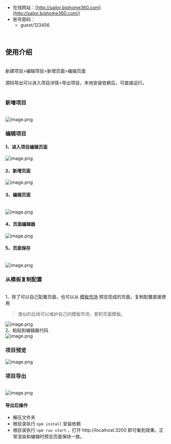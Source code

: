 -   在线网站：[http://sailor.bighome360.com](http://sailor.bighome360.com/)
-   账号密码：
    -   guest/123456

<br />

## 使用介绍

<br />新建项目>编辑项目>新增页面>编辑页面<br />
<br />源码导出可以进入项目详情>导出项目，本地安装依赖后，可直接运行。<br />
<br />

### 新增项目

<br />![image.png](https://cdn.nlark.com/yuque/0/2021/png/189420/1619521227778-b4c72171-eadb-46a7-8dfb-6b6fff3cf215.png#clientId=u1c1f1e38-0c84-4&from=paste&height=359&id=u57fa108f&margin=%5Bobject%20Object%5D&name=image.png&originHeight=359&originWidth=1186&originalType=binary&size=73741&status=done&style=none&taskId=uc183258d-aa00-4e28-b61a-af69ce374f7&width=1186)<br />

### 编辑项目

#### 1、进入项目编辑页面

![image.png](https://cdn.nlark.com/yuque/0/2021/png/189420/1619521272031-ef852f98-797a-4ebb-9500-1bb7610d392a.png#clientId=u1c1f1e38-0c84-4&from=paste&height=284&id=u86f8da8a&margin=%5Bobject%20Object%5D&name=image.png&originHeight=284&originWidth=566&originalType=binary&size=57414&status=done&style=none&taskId=u142b1e72-5a30-4028-8461-f5cae576618&width=566)

#### 2、新增页面

![image.png](https://cdn.nlark.com/yuque/0/2021/png/189420/1619521361720-b197825b-2a99-4bb2-beb5-ca34ba9df321.png#clientId=u1c1f1e38-0c84-4&from=paste&height=508&id=ucc60485e&margin=%5Bobject%20Object%5D&name=image.png&originHeight=508&originWidth=1403&originalType=binary&size=44055&status=done&style=none&taskId=u53ccbf0c-9a57-4cda-9914-6a8473f3087&width=1403)

#### 3、编辑页面

<br />![image.png](https://cdn.nlark.com/yuque/0/2021/png/189420/1619521398860-eb0d4adf-80e1-4b39-9c42-8f0d752938ca.png#clientId=u1c1f1e38-0c84-4&from=paste&height=303&id=u79045983&margin=%5Bobject%20Object%5D&name=image.png&originHeight=303&originWidth=536&originalType=binary&size=21273&status=done&style=none&taskId=uc74cf4b2-4e71-48e6-8eec-6085196cf4f&width=536)

#### 4、页面编辑器

![image.png](https://cdn.nlark.com/yuque/0/2021/png/189420/1619521465046-456f1e55-b5c8-46ab-b42b-bcb510a87205.png#clientId=u1c1f1e38-0c84-4&from=paste&height=690&id=uad640850&margin=%5Bobject%20Object%5D&name=image.png&originHeight=690&originWidth=1241&originalType=binary&size=64123&status=done&style=none&taskId=u51b70589-a609-4815-80e3-95515c53eb1&width=1241)<br />

#### 5、页面保存

<br />![image.png](https://cdn.nlark.com/yuque/0/2021/png/189420/1619521514045-06b19ad0-36da-40db-af17-dfa99e69d9bd.png#clientId=u1c1f1e38-0c84-4&from=paste&height=843&id=u09289e16&margin=%5Bobject%20Object%5D&name=image.png&originHeight=843&originWidth=1897&originalType=binary&size=297680&status=done&style=none&taskId=u88c691e2-9f91-4650-b53c-86949db1200&width=1897)

### 从模板复制配置

<br />1、除了可以自己配置页面，也可以从 [模板市场](https://baidu.gitee.io/amis/examples/index) 预览现成的页面，复制配置直接使用

> 类似的后续可以维护自己的模板市场，累积页面模板。

![image.png](https://cdn.nlark.com/yuque/0/2021/png/189420/1619521829310-e37ec314-8b9a-48ca-95b9-ff2d93d9dd3a.png#clientId=u1c1f1e38-0c84-4&from=paste&height=935&id=u5277859e&margin=%5Bobject%20Object%5D&name=image.png&originHeight=935&originWidth=1870&originalType=binary&size=140267&status=done&style=none&taskId=ue91586d0-472e-4ca2-ac5c-e60f00e9831&width=1870)<br />2、粘贴到编辑器代码<br />![image.png](https://cdn.nlark.com/yuque/0/2021/png/189420/1619521894540-a73878d5-3427-4f80-b034-8a8d61fdb9ce.png#clientId=u1c1f1e38-0c84-4&from=paste&height=946&id=uf2b558b8&margin=%5Bobject%20Object%5D&name=image.png&originHeight=946&originWidth=1599&originalType=binary&size=217981&status=done&style=none&taskId=u726af960-5a78-4189-831b-9c072ff27fd&width=1599)<br />

### 项目预览

![image.png](https://cdn.nlark.com/yuque/0/2021/png/189420/1619521574267-288f16ef-03f9-47b9-88fd-50683debd8b2.png#clientId=u1c1f1e38-0c84-4&from=paste&height=962&id=ub820f906&margin=%5Bobject%20Object%5D&name=image.png&originHeight=962&originWidth=1911&originalType=binary&size=322042&status=done&style=none&taskId=u1a2db496-a102-4548-9935-bff859184d3&width=1911)

### 项目导出

<br />![image.png](https://cdn.nlark.com/yuque/0/2021/png/189420/1619521606634-6f3140c5-0fee-45b2-a19a-05a47035c092.png#clientId=u1c1f1e38-0c84-4&from=paste&height=439&id=uf558d02f&margin=%5Bobject%20Object%5D&name=image.png&originHeight=439&originWidth=1036&originalType=binary&size=65608&status=done&style=none&taskId=u95f634ba-da63-439a-8dd6-39bcce3f108&width=1036)

#### 导出后操作

-   解压文件夹
-   根目录执行 `npm install` 安装依赖
-   根目录执行 `npm run start` ，打开 http://localhost:3200 即可看到效果。正常渲染和编辑时预览页面保持一致。
